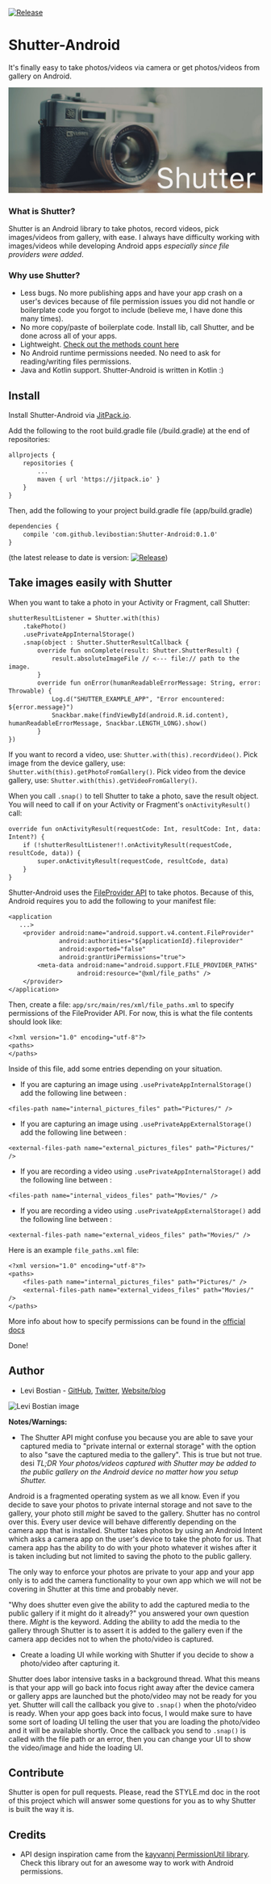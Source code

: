 [![Release](https://jitpack.io/v/levibostian/Shutter-Android.svg)](https://jitpack.io/#levibostian/Shutter-Android)

# Shutter-Android
It's finally easy to take photos/videos via camera or get photos/videos from gallery on Android.

![](meta/header.jpg)

### What is Shutter?

Shutter is an Android library to take photos, record videos, pick images/videos from gallery, with ease. I always have difficulty working with images/videos while developing Android apps *especially since file providers were added*.

### Why use Shutter?

* Less bugs. No more publishing apps and have your app crash on a user's devices because of file permission issues you did not handle or boilerplate code you forgot to include (believe me, I have done this many times).
* No more copy/paste of boilerplate code. Install lib, call Shutter, and be done across all of your apps.
* Lightweight. [Check out the methods count here](http://www.methodscount.com/?lib=com.github.levibostian%3AShutter-Android%3A0.1.0)
* No Android runtime permissions needed. No need to ask for reading/writing files permissions.
* Java and Kotlin support. Shutter-Android is written in Kotlin :)

## Install

Install Shutter-Android via [JitPack.io](https://jitpack.io/#levibostian/Shutter-Android).

Add the following to the root build.gradle file (/build.gradle) at the end of repositories:

```
allprojects {
	repositories {
	    ...
		maven { url 'https://jitpack.io' }
	}
}
```

Then, add the following to your project build.gradle file (app/build.gradle)

```
dependencies {
    compile 'com.github.levibostian:Shutter-Android:0.1.0'
}
```
(the latest release to date is version: [![Release](https://jitpack.io/v/levibostian/Shutter-Android.svg)](https://jitpack.io/#levibostian/Shutter-Android))

## Take images easily with Shutter

When you want to take a photo in your Activity or Fragment, call Shutter:

```
shutterResultListener = Shutter.with(this)
    .takePhoto()
    .usePrivateAppInternalStorage()
    .snap(object : Shutter.ShutterResultCallback {
        override fun onComplete(result: Shutter.ShutterResult) {
            result.absoluteImageFile // <--- file:// path to the image.
        }
        override fun onError(humanReadableErrorMessage: String, error: Throwable) {
            Log.d("SHUTTER_EXAMPLE_APP", "Error encountered: ${error.message}")
            Snackbar.make(findViewById(android.R.id.content), humanReadableErrorMessage, Snackbar.LENGTH_LONG).show()
        }
})
```

If you want to record a video, use: `Shutter.with(this).recordVideo()`. Pick image from the device gallery, use: `Shutter.with(this).getPhotoFromGallery()`. Pick video from the device gallery, use: `Shutter.with(this).getVideoFromGallery()`.

When you call `.snap()` to tell Shutter to take a photo, save the result object. You will need to call if on your Activity or Fragment's `onActivityResult()` call:

```
override fun onActivityResult(requestCode: Int, resultCode: Int, data: Intent?) {
    if (!shutterResultListener!!.onActivityResult(requestCode, resultCode, data)) {
        super.onActivityResult(requestCode, resultCode, data)
    }
}
```

Shutter-Android uses the [FileProvider API](https://developer.android.com/reference/android/support/v4/content/FileProvider.html) to take photos. Because of this, Android requires you to add the following to your manifest file:

```
<application
   ...>
    <provider android:name="android.support.v4.content.FileProvider"
              android:authorities="${applicationId}.fileprovider"
              android:exported="false"
              android:grantUriPermissions="true">
        <meta-data android:name="android.support.FILE_PROVIDER_PATHS"
                   android:resource="@xml/file_paths" />
    </provider>
</application>
```

Then, create a file: `app/src/main/res/xml/file_paths.xml` to specify permissions of the FileProvider API. For now, this is what the file contents should look like:

```
<?xml version="1.0" encoding="utf-8"?>
<paths>
</paths>
```

Inside of this file, add some entries depending on your situation.

* If you are capturing an image using `.usePrivateAppInternalStorage()` add the following line between <paths> </paths>:

```
<files-path name="internal_pictures_files" path="Pictures/" />
```

* If you are capturing an image using `.usePrivateAppExternalStorage()` add the following line between <paths> </paths>:

```
<external-files-path name="external_pictures_files" path="Pictures/" />
```

* If you are recording a video using `.usePrivateAppInternalStorage()` add the following line between <paths> </paths>:

```
<files-path name="internal_videos_files" path="Movies/" />
```

* If you are recording a video using `.usePrivateAppExternalStorage()` add the following line between <paths> </paths>:

```
<external-files-path name="external_videos_files" path="Movies/" />
```

Here is an example `file_paths.xml` file:

```
<?xml version="1.0" encoding="utf-8"?>
<paths>
    <files-path name="internal_pictures_files" path="Pictures/" />
    <external-files-path name="external_videos_files" path="Movies/" />
</paths>
```

More info about how to specify permissions can be found in the [official docs](https://developer.android.com/reference/android/support/v4/content/FileProvider.html#SpecifyFiles)

Done!

## Author 

* Levi Bostian - [GitHub](https://github.com/levibostian), [Twitter](https://twitter.com/levibostian), [Website/blog](http://levibostian.com)

![Levi Bostian image](https://gravatar.com/avatar/22355580305146b21508c74ff6b44bc5?s=250)

**Notes/Warnings:**

* The Shutter API might confuse you because you are able to save your captured media to "private internal or external storage" with the option to also "save the captured media to the gallery". This is true but not true.
desi
*TL;DR Your photos/videos captured with Shutter may be added to the public gallery on the Android device no matter how you setup Shutter.*

Android is a fragmented operating system as we all know. Even if you decide to save your photos to private internal storage and not save to the gallery, your photo still *might* be saved to the gallery. Shutter has no control over this. Every user device will behave differently depending on the camera app that is installed. Shutter takes photos by using an Android Intent which asks a camera app on the user's device to take the photo for us. That camera app has the ability to do with your photo whatever it wishes after it is taken including but not limited to saving the photo to the public gallery.

The only way to enforce your photos are private to your app and your app only is to add the camera functionality to your own app which we will not be covering in Shutter at this time and probably never.

"Why does shutter even give the ability to add the captured media to the public gallery if it might do it already?" you answered your own question there. *Might* is the keyword. Adding the ability to add the media to the gallery through Shutter is to assert it is added to the gallery even if the camera app decides not to when the photo/video is captured.

* Create a loading UI while working with Shutter if you decide to show a photo/video after capturing it.

Shutter does labor intensive tasks in a background thread. What this means is that your app will go back into focus right away after the device camera or gallery apps are launched but the photo/video may not be ready for you yet. Shutter will call the callback you give to `.snap()` when the photo/video is ready. When your app goes back into focus, I would make sure to have some sort of loading UI telling the user that you are loading the photo/video and it will be available shortly. Once the callback you send to `.snap()` is called with the file path or an error, then you can change your UI to show the video/image and hide the loading UI.

## Contribute

Shutter is open for pull requests. Please, read the STYLE.md doc in the root of this project which will answer some questions for you as to why Shutter is built the way it is.

## Credits

* API design inspiration came from the [kayvannj PermissionUtil library](https://github.com/kayvannj/PermissionUtil). Check this library out for an awesome way to work with Android permissions.